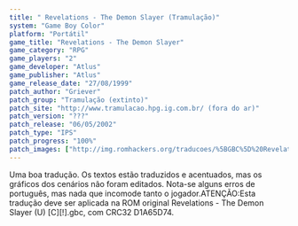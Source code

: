 ```yaml
---
title: " Revelations - The Demon Slayer (Tramulação)"
system: "Game Boy Color"
platform: "Portátil"
game_title: "Revelations - The Demon Slayer"
game_category: "RPG"
game_players: "2"
game_developer: "Atlus"
game_publisher: "Atlus"
game_release_date: "27/08/1999"
patch_author: "Griever"
patch_group: "Tramulação (extinto)"
patch_site: "http://www.tramulacao.hpg.ig.com.br/ (fora do ar)"
patch_version: "???"
patch_release: "06/05/2002"
patch_type: "IPS"
patch_progress: "100%"
patch_images: ["http://img.romhackers.org/traducoes/%5BGBC%5D%20Revelations%20-%20The%20Demon%20Slayer%20-%20Tramula%C3%A7%C3%A3o%20-%201.png","http://img.romhackers.org/traducoes/%5BGBC%5D%20Revelations%20-%20The%20Demon%20Slayer%20-%20Tramula%C3%A7%C3%A3o%20-%202.png","http://img.romhackers.org/traducoes/%5BGBC%5D%20Revelations%20-%20The%20Demon%20Slayer%20-%20Tramula%C3%A7%C3%A3o%20-%203.png"]
---
```

Uma boa tradução. Os textos estão traduzidos e acentuados, mas os gráficos dos cenários não foram editados. Nota-se alguns erros de português, mas nada que incomode tanto o jogador.ATENÇÃO:Esta tradução deve ser aplicada na ROM original Revelations - The Demon Slayer (U) [C][!].gbc, com CRC32 D1A65D74.